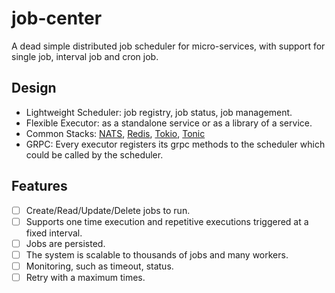 # job-center

A dead simple distributed job scheduler for micro-services, with support for single job, interval job and cron job.

## Design

* Lightweight Scheduler: job registry, job status, job management.
* Flexible Executor: as a standalone service or as a library of a service.
* Common Stacks: [NATS](https://github.com/nats-io/nats.rs), [Redis](https://github.com/mitsuhiko/redis-rs), [Tokio](https://github.com/tokio-rs/tokio), [Tonic](https://github.com/hyperium/tonic)
* GRPC: Every executor registers its grpc methods to the scheduler which could be called by the scheduler.

## Features

* [ ] Create/Read/Update/Delete jobs to run.
* [ ] Supports one time execution and repetitive executions triggered at a fixed interval.
* [ ] Jobs are persisted.
* [ ] The system is scalable to thousands of jobs and many workers.
* [ ] Monitoring, such as timeout, status.
* [ ] Retry with a maximum times.

